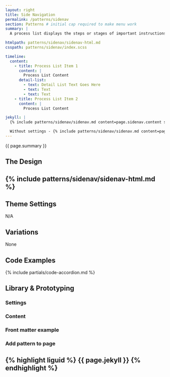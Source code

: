 ```yaml
---
layout: right
title: Side Navigation
permalink: /patterns/sidenav
section: Patterns # initial cap required to make menu work
summary: |
  A process list displays the steps or stages of important instructions or processes. Please review the <a href="https://designsystem.digital.gov/components/process-list/">USWDS: Process List/a> for more information on how to use this component.

htmlpath: patterns/sidenav/sidenav-html.md
csspath: patterns/sidenav/index.scss

timeline:
  content:
    - title: Process List Item 1
      content: |
        Process List Content
      detail-list:
        - text: Detail List Text Goes Here
        - text: Text
        - text: Text
    - title: Process List Item 2
      content: |
        Process List Content

jekyll: |
  {% include patterns/sidenav/sidenav.md content=page.sidenav.content settings=page.sidenav.settings %}

  Without settings - {% include patterns/sidenav/sidenav.md content=page.sidenav.content %}
---
```

{{ page.summary }}

## The Design
{% include patterns/sidenav/sidenav-html.md %}
---

## Theme Settings
N/A

## Variations
None

## Code Examples
{% include partials/code-accordion.md %}

## Library & Prototyping


### Settings


### Content


### Front matter example


### Add pattern to page
{% highlight liguid %}
  {{ page.jekyll }}
{% endhighlight %}
---
